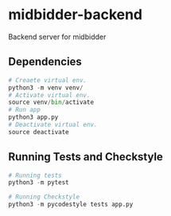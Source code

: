 # midbidder-backend
Backend server for midbidder

## Dependencies
```python
# Creaete virtual env.
python3 -m venv venv/
# Activate virtual env.
source venv/bin/activate
# Run app
python3 app.py
# Deactivate virtual env.
source deactivate
```

## Running Tests and Checkstyle

```python
# Running tests
python3 -m pytest

# Running Checkstyle
python3 -m pycodestyle tests app.py

```